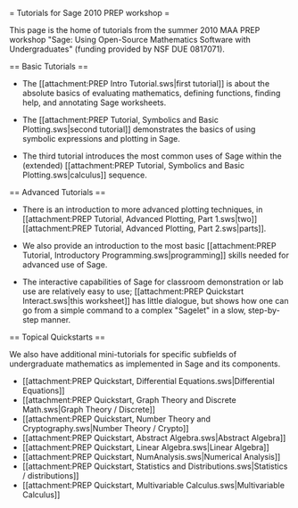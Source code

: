 = Tutorials for Sage 2010 PREP workshop =

This page is the home of tutorials from the summer 2010 MAA PREP workshop "Sage: Using Open-Source Mathematics Software with Undergraduates" (funding provided by NSF DUE 0817071).

== Basic Tutorials ==

  * The [[attachment:PREP Intro Tutorial.sws|first tutorial]] is about the absolute basics of evaluating mathematics, defining functions, finding help, and annotating Sage worksheets.

  * The [[attachment:PREP Tutorial, Symbolics and Basic Plotting.sws|second tutorial]] demonstrates the basics of using symbolic expressions and plotting in Sage.

  * The third tutorial introduces the most common uses of Sage within the (extended) [[attachment:PREP Tutorial, Symbolics and Basic Plotting.sws|calculus]] sequence.

== Advanced Tutorials ==

  * There is an introduction to more advanced plotting techniques, in [[attachment:PREP Tutorial, Advanced Plotting, Part 1.sws|two]] [[attachment:PREP Tutorial, Advanced Plotting, Part 2.sws|parts]].

  * We also provide an introduction to the most basic [[attachment:PREP Tutorial, Introductory Programming.sws|programming]] skills needed for advanced use of Sage.

  * The interactive capabilities of Sage for classroom demonstration or lab use are relatively easy to use; [[attachment:PREP Quickstart Interact.sws|this worksheet]] has little dialogue, but shows how one can go from a simple command to a complex "Sagelet" in a slow, step-by-step manner.

== Topical Quickstarts ==

We also have additional mini-tutorials for specific subfields of undergraduate mathematics as implemented in Sage and its components.

  * [[attachment:PREP Quickstart, Differential Equations.sws|Differential Equations]]
  * [[attachment:PREP Quickstart, Graph Theory and Discrete Math.sws|Graph Theory / Discrete]]
  * [[attachment:PREP Quickstart, Number Theory and Cryptography.sws|Number Theory / Crypto]]
  * [[attachment:PREP Quickstart, Abstract Algebra.sws|Abstract Algebra]]
  * [[attachment:PREP Quickstart, Linear Algebra.sws|Linear Algebra]]
  * [[attachment:PREP Quickstart, NumAnalysis.sws|Numerical Analysis]]
  * [[attachment:PREP Quickstart, Statistics and Distributions.sws|Statistics / distributions]]
  * [[attachment:PREP Quickstart, Multivariable Calculus.sws|Multivariable Calculus]]
